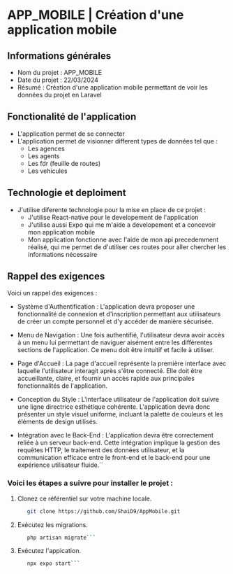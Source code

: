# APP_MOBILE | Création d'une application mobile

## Informations générales
- Nom du projet : APP_MOBILE
- Date du projet : 22/03/2024
- Résumé : Création d'une application mobile permettant de voir les données du projet en Laravel

## Fonctionalité de l'application
- L'application permet de se connecter 
- L'application permet de visionner different types de données tel que :
    - Les agences 
    - Les agents
    - Les fdr (feuille de routes)
    - Les vehicules

## Technologie et deploiment
- J'utilise diferente technologie pour la mise en place de ce projet :
    - J'utilise React-native pour le developement de l'application
    - J'utilise aussi Expo qui me m'aide a developement et a concevoir mon application mobile
    - Mon application fonctionne avec l'aide de mon api precedemment réalisé, qui me permet de d'utiliser ces routes pour aller chercher les informations nécessaire

## Rappel des exigences 
Voici un rappel des exigences :

- Système d'Authentification : L'application devra proposer une fonctionnalité de
connexion et d'inscription permettant aux utilisateurs de créer un compte
personnel et d'y accéder de manière sécurisée.

- Menu de Navigation : Une fois authentifié, l'utilisateur devra avoir accès à un
menu lui permettant de naviguer aisément entre les différentes sections de
l'application. Ce menu doit être intuitif et facile à utiliser.

- Page d'Accueil : La page d'accueil représente la première interface avec laquelle
l'utilisateur interagit après s'être connecté. Elle doit être accueillante, claire, et
fournir un accès rapide aux principales fonctionnalités de l'application.

- Conception du Style : L'interface utilisateur de l'application doit suivre une ligne
directrice esthétique cohérente. L'application devra donc présenter un style visuel
uniforme, incluant la palette de couleurs et les éléments de design utilisés.

- Intégration avec le Back-End : L'application devra être correctement reliée à un
serveur back-end. Cette intégration implique la gestion des requêtes HTTP, le
traitement des données utilisateur, et la communication efficace entre le
front-end et le back-end pour une expérience utilisateur fluide.``

### Voici les étapes a suivre pour installer le projet :

1. Clonez ce référentiel sur votre machine locale.

   ```bash
      git clone https://github.com/ShaiD9/AppMobile.git
    ```

2. Exécutez les migrations.

   ```bash
      php artisan migrate```

3. Exécutez l'appication.

   ```bash
      npx expo start```